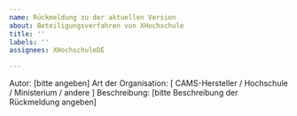 ```yaml
---
name: Rückmeldung zu der aktuellen Version
about: Beteiligungsverfahren von XHochschule
title: ''
labels: ''
assignees: XHochschuleDE

---
```


Autor: [bitte angeben]
Art der Organisation: [ CAMS-Hersteller / Hochschule / Ministerium / andere ]
Beschreibung: [bitte Beschreibung der Rückmeldung angeben]
